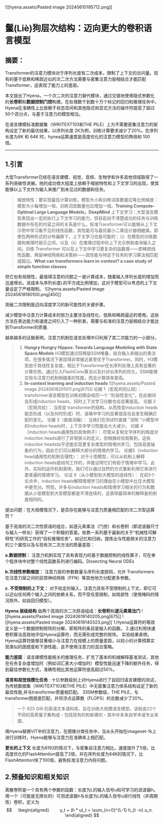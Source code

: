 ![[hyena.assets/Pasted image 20240610195712.png]]
# 鬣(Liè)狗层次结构：迈向更大的卷积语言模型

## 摘要：
Transformer的注意力模块对于序列长度有二次成本，限制了上下文的访问量。现有的基于低秩和稀疏近似的次二次方法需要与密集注意力层相结合才能匹配 Transformer，这表现了能力上的差距。

本文提出了Hyena，一个次二次的注意力替代模块，通过交错地使用隐式参数化的**长卷积**和**数据控制门控**构建。在处理数千到数十万个标记的回归和推理任务中，Hyena在准确性上比依赖于状态空间和其他隐式和显式方法的操作符提高了超过50个百分点，与基于注意力的模型相当。

在语言建模标准数据集（WIKITEXT103和THE PILE）上为不需要密集注意力的架构设定了新的最优结果，以序列长度 2K为例，训练计算要求减少了20%。在序列长度为8K 和 64K 时，hynea运算速度是高度优化的注意力模型的两倍和 100 倍。

---

## 1.引言
大型Transformer已经在语言建模、视觉、音频、生物学和许多其他领域取得了一系列突破性进展。他的成功很大程度上依赖于缩放特性和上下文学习的出现，使其能够以上下文作为输入来推广到未见过的数据和任务。

> 缩放特性：要实现最佳计算训练，模型大小和训练词库数量应等比例缩放：模型大小每增加一倍，训练词库数量也应增加一倍。**Training Compute-Optimal Large Language Models，DeepMind**
> 上下文学习：大型语言模型表现出一定的执行上下文学习的能力，但目前尚不清楚成功的任务与训练数据中存在的内容之间的关系是什么。标准Transformer可以能够从上下文示例中学习看不见的线性函数，其性能可与最优最小二乘估计器相媲美。即使在两种形式的分布偏移下，上下文学习也是可能的：（i）在模型的训练数据和推理时提示之间，以及（ii）在推理过程中的上下文示例和查询输入之间。训练 Transformer 可以在上下文中学习更复杂的函数类——即稀疏线性函数、两层神经网络和决策树——其性能与特定于任务的学习算法相匹配或超过。**What can transformers learn in-context? a case study of simple function classes**

但它也有局限性，最值得注意的问题之一是计算成本，随着输入序列长度的增加而迅速增长。该成本与序列长度L的平方成比例增加，这对于模型可以考虑的上下文量设定了严格限制。
![[hyena.assets/Pasted image 20240618180100.png|450]]

突破二次限制是迈向深度学习的新可能性的关键步骤。

减少模型中注意力计算成本的努力主要涉及线性化、低秩和稀疏逼近的使用。这些方法在表达能力和速度之间引入了一种折衷，需要与标准的注意力层相结合才能达到Transformer的质量.

越来越多的证据表明，注意力机制在语言处理中只利用了其二次能力的一小部分。

>1. **Hungry Hungry Hippos: Towards Language Modeling with State Space Models**
>H3模型通过将两层SSM堆叠，结合输入和输出的乘法项，在很多情况下表现得非常接近甚至优于Transformer。同时，H3模型由于其线性复杂度，相比于Transformer在长序列处理上具有显著的计算优势。通过引入FlashConv算法以及针对长序列的优化，SSM能够实现与注意力机制相媲美的性能，而且计算效率更高。
>2. **In-context learning and induction heads**
>![[hyena.assets/Pasted image 20240618201011.png|675]]
>论据 1（宏观共同认知）： transformer语言模型在训练初期会经历一个 "阶段性变化"，在此期间会形成induction heads，同时上下文学习分数也会显著提高。
>论据 2（宏观共扰）： 当改变 transformer的结构，从而改变induction heads能否形成（以及何时形成）时，语境中学习的显著提高也会发生精确匹配的变化。
>论据 3（直接消融）：  当我们在测试时直接 "消除 "小模型中的induction heads时，上下文中学习性能会大大减少。
>论据 4（induction heads通用性的具体例子）： 尽管从复制文字序列的角度对induction heads进行了非常狭义的定义，但根据经验观察到，这些induction heads似乎还能实现更复杂类型的情境内学习，包括高度抽象的行为，因此它们可以解释大部分的情境内学习。
>论据5（induction head通用性的机制合理性）： 对于小型模型，可以从机制上解释induction heads是如何工作的，并能证明它们有助于情境中学习。此外，实际的运作机制表明，我们可以通过自然的方式重新利用它来进行更普遍的情境学习。
>论证 6（从小模型到大模型的连续性）： 在前5个论点中，induction heads解释情境学习的理由在小模型中比在大模型中更充分。然而，许多与induction heads和情境学习相关的行为和数据从小型模型到大型模型都是平滑连续的，这表明最简单的解释是机制是相同的。

提出问题：在大规模情况下，是否存在能够与注意力质量相匹配的次二次型运算符？

基于高效的次二次性原语的组合，如逐元素乘法（门控）和长卷积（即滤波器尺寸与输入一样长）获得了一个积极的答案。依靠一系列基于最新的关于“机械性可解释性”的研究工作的“目标推理任务”，如记忆和归纳，提炼出与性能相关的注意力的三个属性以及与现有次二次方法的质量差距：

**a.数据控制：** 注意力机制实现了具有表现力的基于数据控制的线性算子，可在单个程序块中对整个线性函数系列进行编码。Dissecting Neural ODEs

**b.次线性参数缩放：** 注意力层的参数数量与序列长度脱钩，允许 Transformers 在注意力层之间的前馈神经网络（FFN）等其他地方分配更多参数。

**c. 不受限制的上下文：** 对于给定的输入，注意力具有不受限制的上下文，即它可以近似任何两个输入之间的依赖关系，而不受任意限制，如局部性（使用掩码的情况除外，如自回归模型）。

**Hyena 层级结构**  由两个高效的次二次原语组成：**长卷积**和**逐元素乘法门**
![[hyena.assets/Pasted image 20240619140205.png|675]]
![[hyena.assets/Pasted image 20240619140323.png]]
1.Hyena运算符的等效定义是一个数据控制矩阵的分解，即矩阵的条目是输入的函数。
2.通过利用快速卷积算法高效地评估Hyena运算符，而无需形成完整的矩阵。
实验结果表明，Hyena运算符能够显著缩小与注意力在规模上的质量差距，以较小的计算预算实现类似的困惑度和下游性能，且不使用注意力的混合策略。

**能力差距**：语言建模性能相关的推理任务，扩充了基本的机械解释基准测试，其他在任务复杂度增加时（例如词汇表大小增加时）模型性能迅速下降的额外任务，得到最佳参数化方式，准确性相比其他运算符提高超过50%。

**语言和视觉规模化任务** :
十亿参数级别上对Hyena进行了自回归语言建模的测试，为传统数据集（WIKITEXT103和THE PILE）中无密集注意力体系结构设定了新的最佳性能,并与transformer质量相匹配。
335M参数级，THE PILE，与transformer困惑度匹配，并将浮点运算数（FLOPS）的总数减少了20%。
> 一个 825 GiB 的英语文本语料库，旨在训练大规模语言模型。该桩由22个不同的高质量子集构成 - 包括现有的和新建的 - 其中许多来自学术或专业来源。

用Hyena替换VIT中的注意力，在图像分类任务中，当从头开始在imagenet-1k上进行训练时，Hyena能够与注意力在准确率上相匹配。

**更长的上下文** 长度为8192的情况下，与密集自注意力相比，速度提升了5倍，比高度优化的FlashAttention提高了2倍，并在序列长度为64K的情况下，比FlashAttention快了100倍，避免标准注意力内存问题。

## 2.预备知识和相关知识

离散卷积是一个具有两个参数的函数：长度为L的输入信号u和可学习的滤波器h。
用一个（可能是无限长的）可测滤波器h与长度为L的输入信号u进行线性（非周期性）卷积，定义为
$$
    \begin{aligned}
        y_t = (h * u)_t = \sum_{n=0}^{L-1} h_{t -n} u_n.
    \end{aligned}
$$
